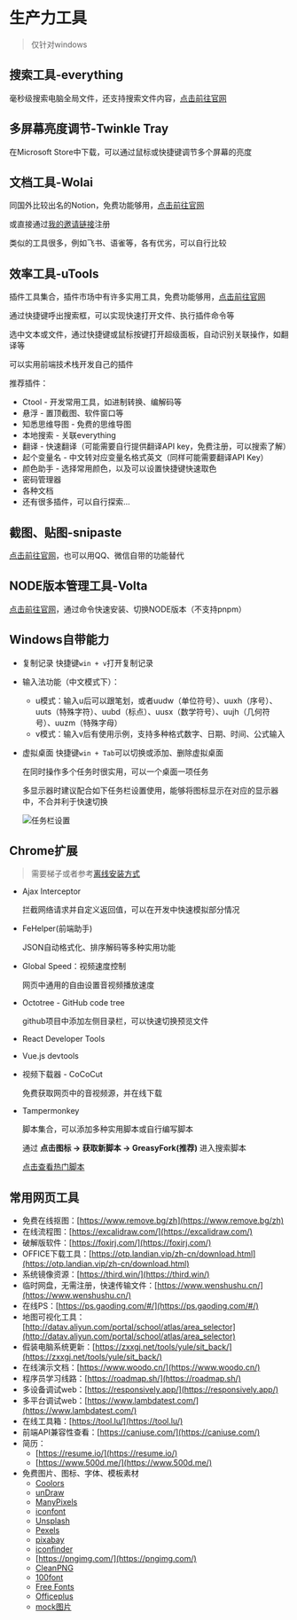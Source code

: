 # 生产力工具

> 仅针对windows

## 搜索工具-everything

毫秒级搜索电脑全局文件，还支持搜索文件内容，[点击前往官网](https://www.voidtools.com/zh-cn/)

## 多屏幕亮度调节-Twinkle Tray

在Microsoft Store中下载，可以通过鼠标或快捷键调节多个屏幕的亮度

## 文档工具-Wolai

同国外比较出名的Notion，免费功能够用，[点击前往官网](https://www.wolai.com/)

或直接通过[我的邀请链接](https://www.wolai.com/signup?invitation=366TKSP)注册

类似的工具很多，例如飞书、语雀等，各有优劣，可以自行比较

## 效率工具-uTools

插件工具集合，插件市场中有许多实用工具，免费功能够用，[点击前往官网](https://www.u.tools/)

通过快捷键呼出搜索框，可以实现快速打开文件、执行插件命令等

选中文本或文件，通过快捷键或鼠标按键打开超级面板，自动识别关联操作，如翻译等

可以实用前端技术栈开发自己的插件

推荐插件：

- Ctool - 开发常用工具，如进制转换、编解码等
- 悬浮 - 置顶截图、软件窗口等
- 知悉思维导图 - 免费的思维导图
- 本地搜索 - 关联everything
- 翻译 - 快速翻译（可能需要自行提供翻译API key，免费注册，可以搜索了解）
- 起个变量名 - 中文转对应变量名格式英文（同样可能需要翻译API Key）
- 颜色助手 - 选择常用颜色，以及可以设置快捷键快速取色
- 密码管理器
- 各种文档
- 还有很多插件，可以自行探索...

## 截图、贴图-snipaste

[点击前往官网](https://zh.snipaste.com/)，也可以用QQ、微信自带的功能替代

## NODE版本管理工具-Volta

[点击前往官网](https://docs.volta.sh/guide/getting-started)，通过命令快速安装、切换NODE版本（不支持pnpm）

## Windows自带能力

- 复制记录
    快捷键`win + v`打开复制记录

- 输入法功能（中文模式下）：
    - u模式：输入u后可以跟笔划，或者uudw（单位符号）、uuxh（序号）、uuts（特殊字符）、uubd（标点）、uusx（数学符号）、uujh（几何符号）、uuzm（特殊字母）
    - v模式：输入v后有使用示例，支持多种格式数字、日期、时间、公式输入

- 虚拟桌面
    快捷键`win + Tab`可以切换或添加、删除虚拟桌面

    在同时操作多个任务时很实用，可以一个桌面一项任务

    多显示器时建议配合如下任务栏设置使用，能够将图标显示在对应的显示器中，不合并利于快速切换

    ![任务栏设置](/images/tools/tools-1.png)

## Chrome扩展

> 需要梯子或者参考[离线安装方式](https://zhuanlan.zhihu.com/p/80305764)

- Ajax Interceptor

    拦截网络请求并自定义返回值，可以在开发中快速模拟部分情况

- FeHelper(前端助手)

    JSON自动格式化、排序解码等多种实用功能

- Global Speed：视频速度控制

    网页中通用的自由设置音视频播放速度

- Octotree - GitHub code tree

    github项目中添加左侧目录栏，可以快速切换预览文件

- React Developer Tools

- Vue.js devtools

- 视频下载器 - CoCoCut

    免费获取网页中的音视频源，并在线下载

- Tampermonkey

    脚本集合，可以添加多种实用脚本或自行编写脚本

    通过 **点击图标 -> 获取新脚本 -> GreasyFork(推荐)** 进入搜索脚本
    
    [点击查看热门脚本](https://greasyfork.org/zh-CN/scripts?sort=total_installs)

## 常用网页工具

- 免费在线抠图：[https://www.remove.bg/zh](https://www.remove.bg/zh)
- 在线流程图：[https://excalidraw.com/](https://excalidraw.com/)
- 破解版软件：[https://foxirj.com/](https://foxirj.com/)
- OFFICE下载工具：[https://otp.landian.vip/zh-cn/download.html](https://otp.landian.vip/zh-cn/download.html)
- 系统镜像资源：[https://third.win/](https://third.win/)
- 临时网盘，无需注册，快速传输文件：[https://www.wenshushu.cn/](https://www.wenshushu.cn/)
- 在线PS：[https://ps.gaoding.com/#/](https://ps.gaoding.com/#/)
- 地图可视化工具：[http://datav.aliyun.com/portal/school/atlas/area_selector](http://datav.aliyun.com/portal/school/atlas/area_selector)
- 假装电脑系统更新：[https://zxxgj.net/tools/yule/sit_back/](https://zxxgj.net/tools/yule/sit_back/)
- 在线演示文档：[https://www.woodo.cn/](https://www.woodo.cn/)
- 程序员学习线路：[https://roadmap.sh/](https://roadmap.sh/)
- 多设备调试web：[https://responsively.app/](https://responsively.app/)
- 多平台调试web：[https://www.lambdatest.com/](https://www.lambdatest.com/)
- 在线工具箱：[https://tool.lu/](https://tool.lu/)
- 前端API兼容性查看：[https://caniuse.com/](https://caniuse.com/)
- 简历：
    - [https://resume.io/](https://resume.io/)
    - [https://www.500d.me/](https://www.500d.me/)
- 免费图片、图标、字体、模板素材
    - [Coolors](https://coolors.co/palettes/trending)
    - [unDraw](https://undraw.co/illustrations)
    - [ManyPixels](https://www.manypixels.co/gallery)
    - [iconfont](https://www.iconfont.cn/)
    - [Unsplash](https://unsplash.com/)
    - [Pexels](https://www.pexels.com/zh-cn/)
    - [pixabay](https://pixabay.com/)
    - [iconfinder](https://www.iconfinder.com/)
    - [https://pngimg.com/](https://pngimg.com/)
    - [CleanPNG](https://www.cleanpng.com/)
    - [100font](https://www.100font.com/)
    - [Free Fonts](https://www.fontspace.com/)
    - [Officeplus](https://www.officeplus.cn/)
    - [mock图片](https://dummyimage.com/200x200)

